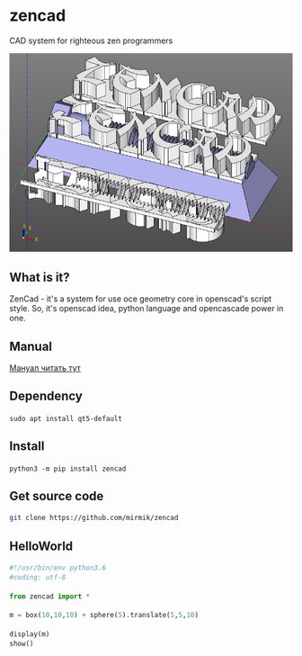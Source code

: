 # zencad
CAD system for righteous zen programmers

![/docs/images/logo.png](/docs/images/logo.png)

What is it?
-----------
ZenCad - it's a system for use oce geometry core in openscad's script style.
So, it's  openscad idea, python language and opencascade power in one.  

Manual
------
[Мануал читать тут](https://mirmik.github.io/zencad/)


Dependency
----------
```sudo apt install qt5-default```

Install
-------  
```python3 -m pip install zencad ```

Get source code
---------------
```sh
git clone https://github.com/mirmik/zencad
```

HelloWorld
----------
```python
#!/usr/bin/env python3.6
#coding: utf-8

from zencad import *

m = box(10,10,10) + sphere(5).translate(5,5,10)

display(m)
show()
```
